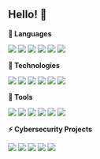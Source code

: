 ## Hello! 👋

<!--
**JCam6/JCam6** is a ✨ _special_ ✨ repository because its `README.md` (this file) appears on your GitHub profile.

Here are some ideas to get you started:

- 🔭 I’m currently working on ...
- 🌱 I’m currently learning ...
- 👯 I’m looking to collaborate on ...
- 🤔 I’m looking for help with ...
- 💬 Ask me about ...
- 📫 How to reach me: ...
- 😄 Pronouns: ...
- ⚡ Fun fact: ...
-->

**💬 Languages**

![](https://img.shields.io/badge/Code-Python-red?style=for-the-badge&logo=appveyor)
![](https://img.shields.io/badge/Code-Bash-red?style=for-the-badge&logo=appveyor)
![](https://img.shields.io/badge/Code-PowerShell-red?style=for-the-badge&logo=appveyor)
![](https://img.shields.io/badge/Code-Java-red?style=for-the-badge&logo=appveyor)
![](https://img.shields.io/badge/Code-SQL-red?style=for-the-badge&logo=appveyor)
![](https://img.shields.io/badge/Code-SAS-red?style=for-the-badge&logo=appveyor)

**🔭 Technologies**

![](https://img.shields.io/badge/OS-Ubuntu-blue?style=for-the-badge&logo=appveyor)
![](https://img.shields.io/badge/OS-Windows-blue?style=for-the-badge&logo=appveyor)
![](https://img.shields.io/badge/OS-Kali--Linux-blue?style=for-the-badge&logo=appveyor)
![](https://img.shields.io/badge/OS-Debian-blue?style=for-the-badge&logo=appveyor)
![](https://img.shields.io/badge/Firewall-pfSense-blue?style=for-the-badge&logo=appveyor)
![](https://img.shields.io/badge/OS-Parrot%20OS-blue?style=for-the-badge&logo=appveyor)

**🌱 Tools**

![](https://img.shields.io/badge/Tools-Wireshark-green?style=for-the-badge&logo=appveyor)
![](https://img.shields.io/badge/Tools-Nessus-green?style=for-the-badge&logo=appveyor)
![](https://img.shields.io/badge/Tools-SCAP--Workbench-green?style=for-the-badge&logo=appveyor)
![](https://img.shields.io/badge/Tools-TCP%2FIP-green?style=for-the-badge&logo=appveyor)
![](https://img.shields.io/badge/Tools-ATT%26K%20Matrix-green?style=for-the-badge&logo=appveyor)
![](https://img.shields.io/badge/Tools-TrueNAS-green?style=for-the-badge&logo=appveyor)

**⚡ Cybersecurity Projects**

![](https://img.shields.io/badge/Offensive-Priv%20Esc-9cf?style=for-the-badge&logo=appveyor)
![](https://img.shields.io/badge/Offensive-Code%20Inject-9cf?style=for-the-badge&logo=appveyor)
![](https://img.shields.io/badge/Defensive-OpenSCAP-9cf?style=for-the-badge&logo=appveyor)
![](https://img.shields.io/badge/Defensive-Network%20Scanning-9cf?style=for-the-badge&logo=appveyor)
![](https://img.shields.io/badge/Offensive-Kernel%20Exlploit-9cf?style=for-the-badge&logo=appveyor)
